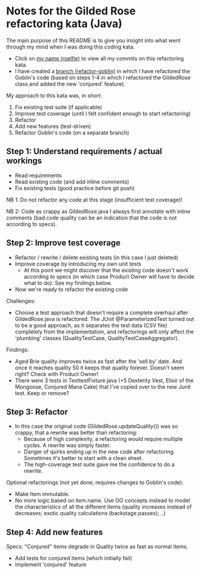 # Notes for the Gilded Rose refactoring kata (Java)

The main purpose of this README is to give you insight into what went through my mind when I was doing this coding kata. 

- Click on [my name (roelfie)](https://github.com/roelfie/GildedRose-Refactoring-Kata/commits?author=roelfie) to view 
all my commits on this refactoring kata.
- I have created a [branch (refactor-goblin)](https://github.com/roelfie/GildedRose-Refactoring-Kata/tree/refactor-goblin) 
in which I have refactored the Goblin's code (based on steps 1-4 in which I refactored the GildedRose class and added 
the new 'conjured' feature).

My approach to this kata was, in short:

1. Fix existing test suite (if applicable)
2. Improve test coverage (until I felt confident enough to start refactoring)
3. Refactor
4. Add new features (test-driven)
5. Refactor Goblin's code (on a separate branch)

## Step 1: Understand requirements / actual workings

- Read requirements
- Read existing code (and add inline comments)
- Fix existing tests (good practice before git push)

NB 1: Do not refactor any code at this stage (insufficient test coverage)!

NB 2: Code as crappy as GildedRose.java I always first annotate with inline comments 
(bad code quality can be an indication that the code is not according to specs).
 
## Step 2: Improve test coverage 

- Refactor / rewrite / delete existing tests (in this case I just deleted) 
- Improve coverage by introducing my own unit tests
  - At this point we might discover that the existing code doesn't work according to specs 
  (in which case Product Owner will have to decide what to do). See my findings below. 
- Now we're ready to refactor the existing code

Challenges: 
- Choose a test approach that doesn't require a complete overhaul after GildedRose.java is refactored. The JUnit 
@ParameterizedTest turned out to be a good approach, as it separates the test data (CSV file) completely from the 
implementation, and refactorings will only affect the 'plumbing' classes (QualityTestCase, QualityTestCaseAggregator).

Findings:
- Aged Brie quality improves twice as fast after the 'sell by' date. And once it reaches quality 50 it keeps that 
quality forever. Doesn't seem right? Check with Product Owner!
- There were 3 tests in TexttestFixture.java (+5 Dexterity Vest, Elixir of the Mongoose, Conjured Mana Cake) that I've 
copied over to the new Junit test. Keep or remove?

## Step 3: Refactor

- In this case the original code (GildedRose.updateQuality()) was so crappy, that a rewrite was better than refactoring:
  - Because of high complexity, a refactoring would require multiple cycles. A rewrite was simply faster.
  - Danger of quirks ending up in the new code after refactoring. Sometimes it's better to start with a clean sheet.
  - The high-coverage test suite gave me the confidence to do a rewrite. 

Optional refactorings (not yet done; requires changes to Goblin's code):
- Make Item immutable.
- No more logic based on item.name. Use OO concepts instead to model the characteristics of all the different items 
(quality increases instead of decreases; exotic quality calculations (backstage passes); ..)

## Step 4: Add new features

Specs: "Conjured" items degrade in Quality twice as fast as normal items.

- Add tests for conjured items (which initially fail)
- Implement 'conjured' feature


